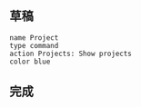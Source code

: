 
## 草稿

```button
name Project
type command
action Projects: Show projects
color blue
```



## 完成


